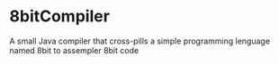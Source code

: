# 8bitCompiler
A small Java compiler that cross-pills a simple programming lenguage named 8bit to assempler 8bit code
